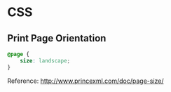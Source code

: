 # CSS

## Print Page Orientation

```css
@page {
    size: landscape;
}
```

Reference: http://www.princexml.com/doc/page-size/